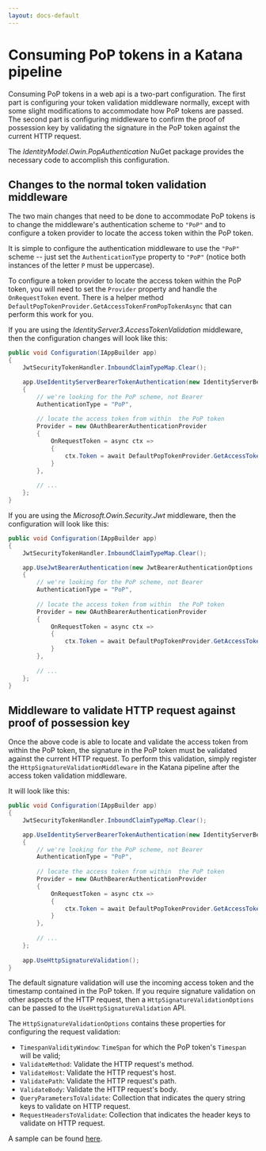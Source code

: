 ```yaml
---
layout: docs-default
---
```


# Consuming PoP tokens in a Katana pipeline

Consuming PoP tokens in a web api is a two-part configuration.
The first part is configuring your token validation middleware normally, except with some slight modifications to accommodate how PoP tokens are passed.
The second part is configuring middleware to confirm the proof of possession key by validating the signature in the PoP token against the current HTTP request.

The _IdentityModel.Owin.PopAuthentication_ NuGet package provides the necessary code to accomplish this configuration.

## Changes to the normal token validation middleware

The two main changes that need to be done to accommodate PoP tokens is to change the middleware's authentication scheme to `"PoP"` and
to configure a token provider to locate the access token within the PoP token.

It is simple to configure the authentication middleware to use the `"PoP"` scheme -- just set the `AuthenticationType` property to `"PoP"` (notice both instances of the letter `P` must be uppercase).

To configure a token provider to locate the access token within the PoP token, you will need to set the `Provider` property and handle the `OnRequestToken` event.
There is a helper method `DefaultPopTokenProvider.GetAccessTokenFromPopTokenAsync` that can perform this work for you.

If you are using the _IdentityServer3.AccessTokenValidation_ middleware, then the configuration changes will look like this:

```csharp
public void Configuration(IAppBuilder app)
{
    JwtSecurityTokenHandler.InboundClaimTypeMap.Clear();

    app.UseIdentityServerBearerTokenAuthentication(new IdentityServerBearerTokenAuthenticationOptions
    {
        // we're looking for the PoP scheme, not Bearer
        AuthenticationType = "PoP",
        
        // locate the access token from within  the PoP token
        Provider = new OAuthBearerAuthenticationProvider
        {
            OnRequestToken = async ctx =>
            {
                ctx.Token = await DefaultPopTokenProvider.GetAccessTokenFromPopTokenAsync(ctx.OwinContext.Environment);
            }
        },
        
        // ...
    };
}
``` 

If you are using the _Microsoft.Owin.Security.Jwt_ middleware, then the configuration will look like this:

```csharp
public void Configuration(IAppBuilder app)
{
    JwtSecurityTokenHandler.InboundClaimTypeMap.Clear();

    app.UseJwtBearerAuthentication(new JwtBearerAuthenticationOptions
    {
        // we're looking for the PoP scheme, not Bearer
        AuthenticationType = "PoP",
        
        // locate the access token from within  the PoP token
        Provider = new OAuthBearerAuthenticationProvider
        {
            OnRequestToken = async ctx =>
            {
                ctx.Token = await DefaultPopTokenProvider.GetAccessTokenFromPopTokenAsync(ctx.OwinContext.Environment);
            }
        },  
              
        // ...
    };
}
```
 
## Middleware to validate HTTP request against proof of possession key

Once the above code is able to locate and validate the access token from within the PoP token, the signature in the PoP token must be validated against the current HTTP request.
To perform this validation, simply register the `HttpSignatureValidationMiddleware` in the Katana pipeline after the access token validation middleware.

It will look like this:

```csharp
public void Configuration(IAppBuilder app)
{
    JwtSecurityTokenHandler.InboundClaimTypeMap.Clear();

    app.UseIdentityServerBearerTokenAuthentication(new IdentityServerBearerTokenAuthenticationOptions
    {
        // we're looking for the PoP scheme, not Bearer
        AuthenticationType = "PoP",
        
        // locate the access token from within  the PoP token
        Provider = new OAuthBearerAuthenticationProvider
        {
            OnRequestToken = async ctx =>
            {
                ctx.Token = await DefaultPopTokenProvider.GetAccessTokenFromPopTokenAsync(ctx.OwinContext.Environment);
            }
        },
        
        // ...
    };
    
    app.UseHttpSignatureValidation();
}
```

The default signature validation will use the incoming access token and the timestamp contained in the PoP token. 
If you require signature validation on other aspects of the HTTP request, then a `HttpSignatureValidationOptions` can be passed to the `UseHttpSignatureValidation` API.

 The `HttpSignatureValidationOptions` contains these properties for configuring the request validation:
 * `TimespanValidityWindow`: `TimeSpan` for which the PoP token's `Timespan` will be valid;
 * `ValidateMethod`: Validate the HTTP request's method.
 * `ValidateHost`: Validate the HTTP request's host.
 * `ValidatePath`: Validate the HTTP request's path.
 * `ValidateBody`: Validate the HTTP request's body.
 * `QueryParametersToValidate`: Collection that indicates the query string keys to validate on HTTP request.
 * `RequestHeadersToValidate`: Collection that indicates the header keys to validate on HTTP request.

A sample can be found [here](https://github.com/IdentityServer/IdentityServer3.Samples/tree/dev/source/Clients/SampleAspNetWebApiWithPop).
